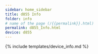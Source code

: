 ```yaml
---
sidebar: home_sidebar
title: d855 Info
folder: info
# name of the page (/{{permalink}}.html)
permalink: d855_Info.html
device: d855
---
```

{% include templates/device_info.md %}
